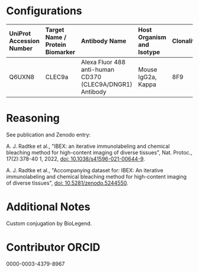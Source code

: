 # Configurations

| UniProt Accession Number   | Target Name / Protein Biomarker   | Antibody Name                                            | Host Organism and Isotype   | Clonality   | Vendor    |   Catalog Number | Conjugate   | RRID   | Application   | Method        | Tissue Preservation   | Tissue           | Detergent         | Antigen Retrieval Conditions   | Dye Inactivation Conditions   | Result   | Agree        | Disagree   |
|:---------------------------|:----------------------------------|:---------------------------------------------------------|:----------------------------|:------------|:----------|-----------------:|:------------|:-------|:--------------|:--------------|:----------------------|:-----------------|:------------------|:-------------------------------|:------------------------------|:---------|:-------------|:-----------|
| Q6UXN8                     | CLEC9a                            | Alexa Fluor 488 anti-human CD370 (CLEC9A/DNGR1) Antibody | Mouse IgG2a, Kappa          | 8F9         | BioLegend |           353802 | AF488       |        | IHC-Fr        | IBEX2D Manual | 1% PFA Fixed Frozen   | Human lymph node | 0.3% Triton-X-100 |                                | 1 mg/ml LiBH4 15 minutes      | Success  | [+](#reason1) |            |

# Reasoning

<a name="reason1"></a>
See publication and Zenodo entry:

A. J. Radtke et al., "IBEX: an iterative immunolabeling and chemical bleaching
 method for high-content imaging of diverse tissues", Nat. Protoc., 17(2):378-40
1, 2022, [doi: 10.1038/s41596-021-00644-9](https://doi.org/10.1038/s41596-021-00644-9).

A. J. Radtke et al., "Accompanying dataset for: IBEX: An iterative immunolabeling and chemical
bleaching method for high-content imaging of diverse tissues",
[doi: 10.5281/zenodo.5244550](https://doi.org/10.5281/zenodo.5244551).


# Additional Notes

Custom conjugation by BioLegend.

# Contributor ORCID

0000-0003-4379-8967

